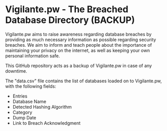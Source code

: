 # Vigilante.pw - The Breached Database Directory (BACKUP)

Vigilante.pw aims to raise awareness regarding database breaches by providing as much necessary information as possible regarding security breaches. We aim to inform and teach people about the importance of maintaining your privacy on the internet, as well as keeping your own personal information safe. 

This GitHub repository acts as a backup of Vigilante.pw in case of any downtime. 

The "data.csv" file contains the list of databases loaded on to Vigilante.pw, with the following fields:
* Entries
* Database Name
* Detected Hashing Algorithm
* Category
* Dump Date
* Link to Breach Acknowledgment
